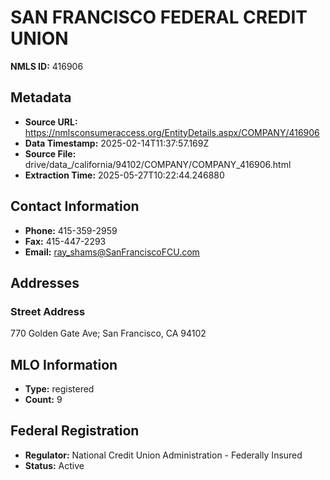 # SAN FRANCISCO FEDERAL CREDIT UNION

**NMLS ID:** 416906

## Metadata
- **Source URL:** https://nmlsconsumeraccess.org/EntityDetails.aspx/COMPANY/416906
- **Data Timestamp:** 2025-02-14T11:37:57.169Z
- **Source File:** drive/data_/california/94102/COMPANY/COMPANY_416906.html
- **Extraction Time:** 2025-05-27T10:22:44.246880

## Contact Information
- **Phone:** 415-359-2959
- **Fax:** 415-447-2293
- **Email:** ray_shams@SanFranciscoFCU.com

## Addresses
### Street Address
770 Golden Gate Ave; San Francisco, CA 94102

## MLO Information
- **Type:** registered
- **Count:** 9

## Federal Registration
- **Regulator:** National Credit Union Administration - Federally Insured
- **Status:** Active

